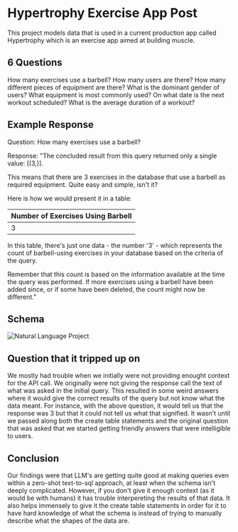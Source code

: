 # Hypertrophy Exercise App Post

This project models data that is used in a current production app called Hypertrophy which is an exercise app aimed at building muscle.

## 6 Questions

How many exercises use a barbell?
How many users are there?
How many different pieces of equipment are there?
What is the dominant gender of users?
What equipment is most commonly used?
On what date is the next workout scheduled?
What is the average duration of a workout?

## Example Response

Question: How many exercises use a barbell?

Response:
"The concluded result from this query returned only a single value: [(3,)].

This means that there are 3 exercises in the database that use a barbell as required equipment. Quite easy and simple, isn't it?

Here is how we would present it in a table:

| Number of Exercises Using Barbell |
| --------------------------------- |
| 3                                 |

In this table, there's just one data - the number '3' - which represents the count of barbell-using exercises in your database based on the criteria of the query.

Remember that this count is based on the information available at the time the query was performed. If more exercises using a barbell have been added since, or if some have been deleted, the count might now be different."

## Schema

![Natural Language Project](https://github.com/user-attachments/assets/0dd72960-a277-44a0-96d5-3518a718f04d)

## Question that it tripped up on

We mostly had trouble when we initially were not providing enought context for the API call. We originally were not giving the response call the text of what was asked in the initial query. This resulted in some weird answers where it would give the correct results of the query but not know what the data meant. For instance, with the above question, it would tell us that the response was 3 but that it could not tell us what that signified. It wasn't until we passed along both the create table statements and the original question that was asked that we started getting friendly answers that were intelligible to users.

## Conclusion

Our findings were that LLM's are getting quite good at making queries even within a zero-shot text-to-sql approach, at least when the schema isn't deeply complicated. However, if you don't give it enough context (as it would be with humans) it has trouble interpereting the results of that data. It also helps immensely to give it the create table statements in order for it to have hard knowledge of what the schema is instead of trying to manually describe what the shapes of the data are.
